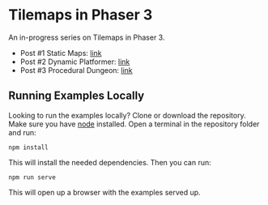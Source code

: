 # Tilemaps in Phaser 3

An in-progress series on Tilemaps in Phaser 3.

- Post #1 Static Maps: [link](https://medium.com/@michaelwesthadley/modular-game-worlds-in-phaser-3-tilemaps-1-958fc7e6bbd6)
- Post #2 Dynamic Platformer: [link](https://medium.com/@michaelwesthadley/modular-game-worlds-in-phaser-3-tilemaps-2-dynamic-platformer-3d68e73d494a)
- Post #3 Procedural Dungeon: [link](https://medium.com/@michaelwesthadley/modular-game-worlds-in-phaser-3-tilemaps-3-procedural-dungeon-3bc19b841cd)

## Running Examples Locally

Looking to run the examples locally?
Clone or download the repository. Make sure you have [node](https://nodejs.org/en/) installed. Open a terminal in the repository folder and run:

```
npm install
```

This will install the needed dependencies. Then you can run:

```
npm run serve
```

This will open up a browser with the examples served up.
